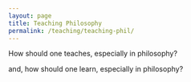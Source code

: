 ```yaml
---
layout: page
title: Teaching Philosophy 
permalink: /teaching/teaching-phil/
---
```


How should one teaches, especially in philosophy?



and, how should one learn, especially in philosophy?

